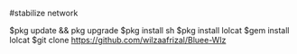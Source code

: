 #stabilize network

$pkg update && pkg upgrade
$pkg install sh
$pkg install lolcat
$gem install lolcat
$git clone https://github.com/wilzaafrizal/Bluee-Wlz
